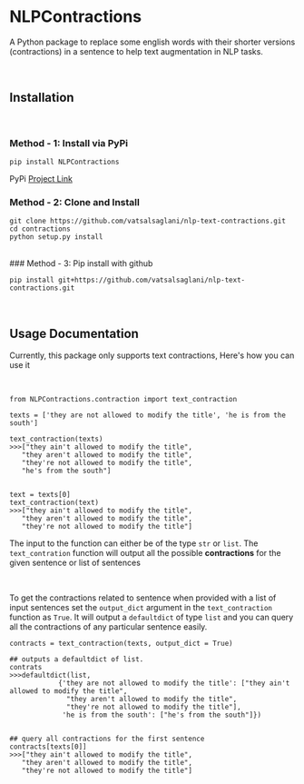 # NLPContractions

A Python package to replace some english words with their shorter versions (contractions) in a sentence to help text augmentation in NLP tasks.

<br/>

## Installation

<br />

### Method - 1: Install via PyPi
```
pip install NLPContractions
```
PyPi [Project Link](https://pypi.org/project/NLPContractions/)
<br />

### Method - 2: Clone and Install

```
git clone https://github.com/vatsalsaglani/nlp-text-contractions.git
cd contractions
python setup.py install
```
<br/>
### Method - 3: Pip install with github

```
pip install git+https://github.com/vatsalsaglani/nlp-text-contractions.git
```

<br />

## Usage Documentation
Currently, this package only supports text contractions, Here's how you can use it

<br />

```
from NLPContractions.contraction import text_contraction

texts = ['they are not allowed to modify the title', 'he is from the south']

text_contraction(texts)
>>>["they ain't allowed to modify the title",
   "they aren't allowed to modify the title",
   "they're not allowed to modify the title",
   "he's from the south"]


text = texts[0]
text_contraction(text)
>>>["they ain't allowed to modify the title",
   "they aren't allowed to modify the title",
   "they're not allowed to modify the title"]
```

The input to the function can either be of the type `str` or `list`. The `text_contration` function will output all the possible __contractions__ for the given sentence or list of sentences

<br />

To get the contractions related to sentence when provided with a list of input sentences set the `output_dict` argument in the `text_contraction` function as `True`. It will output a `defaultdict` of type `list` and you can query all the contractions of any particular sentence easily.

```
contracts = text_contraction(texts, output_dict = True)

## outputs a defaultdict of list.
contrats
>>>defaultdict(list,
            {'they are not allowed to modify the title': ["they ain't allowed to modify the title",
              "they aren't allowed to modify the title",
              "they're not allowed to modify the title"],
             'he is from the south': ["he's from the south"]})


## query all contractions for the first sentence
contracts[texts[0]]
>>>["they ain't allowed to modify the title",
   "they aren't allowed to modify the title",
   "they're not allowed to modify the title"]
```

